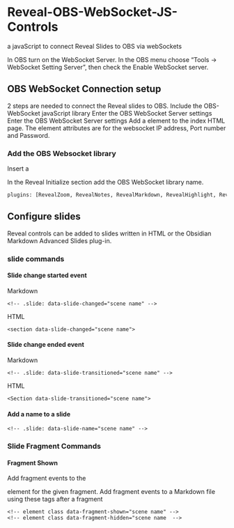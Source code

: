 # Reveal-OBS-WebSocket-JS-Controls
a javaScript to connect Reveal Slides to OBS via webSockets

In OBS turn on the WebSocket Server. In the OBS menu choose “Tools → WebSocket Setting
Server”, then check the Enable WebSocket server.	

## OBS WebSocket Connection setup
2 steps are needed to connect the Reveal slides to OBS. 
Include the OBS-WebSocket javaScript library
Enter the OBS WebSocket Server settings
Enter the OBS WebSocket Server settings
Add a <data> element to the index HTML page. The element attributes are for the websocket IP address, Port number and Password.  

<data data-websocket-IP="localhost"  data-websocket-port="4455" data-websocket-password="xxxxxxxxxxxxxxxx"></data>

### Add the OBS Websocket library 
Insert a <script> element to link the OBS WebSocket library.
<script src="lib/reveal-obs-ws-events.js"></script>

In the Reveal Initialize section add the OBS WebSocket library name. 

```html
plugins: [RevealZoom, RevealNotes, RevealMarkdown, RevealHighlight, RevealOBSws],
```

## Configure slides
Reveal controls can be added to slides written in HTML or the Obsidian Markdown Advanced Slides plug-in.     

### slide commands
#### Slide change started event
Markdown
```
<!-- .slide: data-slide-changed="scene name" -->
```
HTML
```
<section data-slide-changed="scene name">
```
#### Slide change ended event
Markdown
```
<!-- .slide: data-slide-transitioned="scene name" -->
```
HTML
```
<Section data-slide-transitioned="scene name">
```

#### Add a name to a slide
```
<!-- .slide: data-slide-name="scene name" -->
```


### Slide Fragment Commands

#### Fragment Shown
Add fragment events to the <div> element for the given fragment. 
Add fragment events to a Markdown file using these tags after a fragment
```
<!-- element class data-fragment-shown="scene name" -->
<!-- element class data-fragment-hidden="scene name  -->
```

